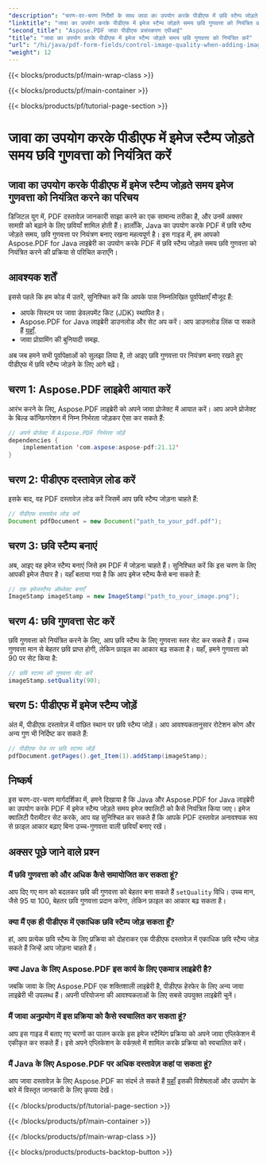 ```yaml
---
"description": "चरण-दर-चरण निर्देशों के साथ जावा का उपयोग करके पीडीएफ में छवि स्टैम्प जोड़ते समय छवि गुणवत्ता को नियंत्रित करना सीखें।"
"linktitle": "जावा का उपयोग करके पीडीएफ में इमेज स्टैम्प जोड़ते समय छवि गुणवत्ता को नियंत्रित करें"
"second_title": "Aspose.PDF जावा पीडीएफ प्रसंस्करण एपीआई"
"title": "जावा का उपयोग करके पीडीएफ में इमेज स्टैम्प जोड़ते समय छवि गुणवत्ता को नियंत्रित करें"
"url": "/hi/java/pdf-form-fields/control-image-quality-when-adding-image-stamp-in-pdf-using-java/"
"weight": 12
---
```


{{< blocks/products/pf/main-wrap-class >}}

{{< blocks/products/pf/main-container >}}

{{< blocks/products/pf/tutorial-page-section >}}

# जावा का उपयोग करके पीडीएफ में इमेज स्टैम्प जोड़ते समय छवि गुणवत्ता को नियंत्रित करें


## जावा का उपयोग करके पीडीएफ में इमेज स्टैम्प जोड़ते समय इमेज गुणवत्ता को नियंत्रित करने का परिचय

डिजिटल युग में, PDF दस्तावेज़ जानकारी साझा करने का एक सामान्य तरीका है, और उनमें अक्सर सामग्री को बढ़ाने के लिए छवियाँ शामिल होती हैं। हालाँकि, Java का उपयोग करके PDF में छवि स्टैम्प जोड़ते समय, छवि गुणवत्ता पर नियंत्रण बनाए रखना महत्वपूर्ण है। इस गाइड में, हम आपको Aspose.PDF for Java लाइब्रेरी का उपयोग करके PDF में छवि स्टैम्प जोड़ते समय छवि गुणवत्ता को नियंत्रित करने की प्रक्रिया से परिचित कराएँगे।

## आवश्यक शर्तें

इससे पहले कि हम कोड में उतरें, सुनिश्चित करें कि आपके पास निम्नलिखित पूर्वापेक्षाएँ मौजूद हैं:

- आपके सिस्टम पर जावा डेवलपमेंट किट (JDK) स्थापित है।
- Aspose.PDF for Java लाइब्रेरी डाउनलोड और सेट अप करें। आप डाउनलोड लिंक पा सकते हैं [यहाँ](https://releases.aspose.com/pdf/java/).
- जावा प्रोग्रामिंग की बुनियादी समझ.

अब जब हमने सभी पूर्वापेक्षाओं को सुलझा लिया है, तो आइए छवि गुणवत्ता पर नियंत्रण बनाए रखते हुए पीडीएफ में छवि स्टैम्प जोड़ने के लिए आगे बढ़ें।

## चरण 1: Aspose.PDF लाइब्रेरी आयात करें

आरंभ करने के लिए, Aspose.PDF लाइब्रेरी को अपने जावा प्रोजेक्ट में आयात करें। आप अपने प्रोजेक्ट के बिल्ड कॉन्फ़िगरेशन में निम्न निर्भरता जोड़कर ऐसा कर सकते हैं:

```java
// अपने प्रोजेक्ट में Aspose.PDF निर्भरता जोड़ें
dependencies {
    implementation 'com.aspose:aspose-pdf:21.12'
}
```

## चरण 2: पीडीएफ दस्तावेज़ लोड करें

इसके बाद, वह PDF दस्तावेज़ लोड करें जिसमें आप छवि स्टैम्प जोड़ना चाहते हैं:

```java
// पीडीएफ दस्तावेज़ लोड करें
Document pdfDocument = new Document("path_to_your_pdf.pdf");
```

## चरण 3: छवि स्टैम्प बनाएं

अब, आइए वह इमेज स्टैम्प बनाएं जिसे हम PDF में जोड़ना चाहते हैं। सुनिश्चित करें कि इस चरण के लिए आपकी इमेज तैयार है। यहाँ बताया गया है कि आप इमेज स्टैम्प कैसे बना सकते हैं:

```java
// एक इमेजस्टैम्प ऑब्जेक्ट बनाएँ
ImageStamp imageStamp = new ImageStamp("path_to_your_image.png");
```

## चरण 4: छवि गुणवत्ता सेट करें

छवि गुणवत्ता को नियंत्रित करने के लिए, आप छवि स्टैम्प के लिए गुणवत्ता स्तर सेट कर सकते हैं। उच्च गुणवत्ता मान से बेहतर छवि प्राप्त होगी, लेकिन फ़ाइल का आकार बढ़ सकता है। यहाँ, हमने गुणवत्ता को 90 पर सेट किया है:

```java
// छवि स्टाम्प की गुणवत्ता सेट करें
imageStamp.setQuality(90);
```

## चरण 5: पीडीएफ में इमेज स्टैम्प जोड़ें

अंत में, पीडीएफ दस्तावेज़ में वांछित स्थान पर छवि स्टैम्प जोड़ें। आप आवश्यकतानुसार रोटेशन कोण और अन्य गुण भी निर्दिष्ट कर सकते हैं:

```java
// पीडीएफ पेज पर छवि स्टाम्प जोड़ें
pdfDocument.getPages().get_Item(1).addStamp(imageStamp);
```

## निष्कर्ष

इस चरण-दर-चरण मार्गदर्शिका में, हमने दिखाया है कि Java और Aspose.PDF for Java लाइब्रेरी का उपयोग करके PDF में इमेज स्टैम्प जोड़ते समय इमेज क्वालिटी को कैसे नियंत्रित किया जाए। इमेज क्वालिटी पैरामीटर सेट करके, आप यह सुनिश्चित कर सकते हैं कि आपके PDF दस्तावेज़ अनावश्यक रूप से फ़ाइल आकार बढ़ाए बिना उच्च-गुणवत्ता वाली छवियाँ बनाए रखें।

## अक्सर पूछे जाने वाले प्रश्न

### मैं छवि गुणवत्ता को और अधिक कैसे समायोजित कर सकता हूं?

आप दिए गए मान को बदलकर छवि की गुणवत्ता को बेहतर बना सकते हैं `setQuality` विधि। उच्च मान, जैसे 95 या 100, बेहतर छवि गुणवत्ता प्रदान करेगा, लेकिन फ़ाइल का आकार बढ़ सकता है।

### क्या मैं एक ही पीडीएफ में एकाधिक छवि स्टैम्प जोड़ सकता हूँ?

हां, आप प्रत्येक छवि स्टैम्प के लिए प्रक्रिया को दोहराकर एक पीडीएफ दस्तावेज़ में एकाधिक छवि स्टैम्प जोड़ सकते हैं जिन्हें आप जोड़ना चाहते हैं।

### क्या Java के लिए Aspose.PDF इस कार्य के लिए एकमात्र लाइब्रेरी है?

जबकि जावा के लिए Aspose.PDF एक शक्तिशाली लाइब्रेरी है, पीडीएफ हेरफेर के लिए अन्य जावा लाइब्रेरी भी उपलब्ध हैं। अपनी परियोजना की आवश्यकताओं के लिए सबसे उपयुक्त लाइब्रेरी चुनें।

### मैं जावा अनुप्रयोग में इस प्रक्रिया को कैसे स्वचालित कर सकता हूं?

आप इस गाइड में बताए गए चरणों का पालन करके इस इमेज स्टैम्पिंग प्रक्रिया को अपने जावा एप्लिकेशन में एकीकृत कर सकते हैं। इसे अपने एप्लिकेशन के वर्कफ़्लो में शामिल करके प्रक्रिया को स्वचालित करें।

### मैं Java के लिए Aspose.PDF पर अधिक दस्तावेज़ कहां पा सकता हूं?

आप जावा दस्तावेज़ के लिए Aspose.PDF का संदर्भ ले सकते हैं [यहाँ](https://reference.aspose.com/pdf/java/) इसकी विशेषताओं और उपयोग के बारे में विस्तृत जानकारी के लिए कृपया देखें।

{{< /blocks/products/pf/tutorial-page-section >}}

{{< /blocks/products/pf/main-container >}}

{{< /blocks/products/pf/main-wrap-class >}}

{{< blocks/products/products-backtop-button >}}